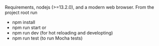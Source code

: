 Requirements, nodejs (>=13.2.0), and a modern web browser.
From the project root run
- npm install
- npm run start
or
- npm run dev (for hot reloading and developting)
- npm run test (to run Mocha tests)
